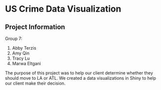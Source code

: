 # US Crime Data Visualization

## Project Information 

Group 7:
1. Abby Terzis
2. Amy Qin 
3. Tracy Lu
3. Marwa Eltgani

The purpose of this project was to help our client determine whether they should move to LA or ATL. We created a data visualizations in Shiny to help our client make their decision.



